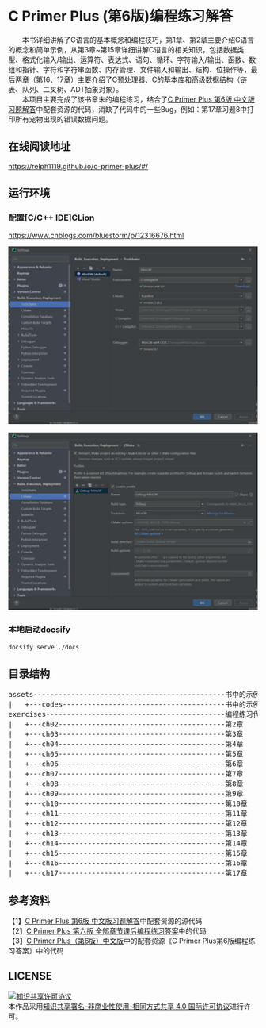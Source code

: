 # C Primer Plus (第6版)编程练习解答

&emsp;&emsp;本书详细讲解了C语言的基本概念和编程技巧，第1章、第2章主要介绍C语言的概念和简单示例，从第3章~第15章详细讲解C语言的相关知识，包括数据类型、格式化输入/输出、运算符、表达式、语句、循环、字符输入/输出、函数、数组和指针、字符和字符串函数、内存管理、文件输入和输出、结构、位操作等，最后两章（第16、17章）主要介绍了C预处理器、C的基本库和高级数据结构（链表、队列、二叉树、ADT抽象对象）。  
&emsp;&emsp;本项目主要完成了该书章末的编程练习，结合了[C Primer Plus 第6版 中文版习题解答](https://www.epubit.com/bookDetails?id=UBb600b59872ba)中配套资源的代码，消缺了代码中的一些Bug，例如：第17章习题8中打印所有宠物出现的错误数据问题。

## 在线阅读地址
https://relph1119.github.io/c-primer-plus/#/

## 运行环境
### 配置\[C/C++ IDE\]CLion
https://www.cnblogs.com/bluestorm/p/12316676.html

![Toolchains配置](resources/Toolchains_config.png)

![CMake配置](resources/CMake_config.png)

### 本地启动docsify
```shell
docsify serve ./docs
```

## 目录结构
<pre>
assets----------------------------------------------书中的示例代码
|   +---codes---------------------------------------书中的示例代码
exercises-------------------------------------------编程练习代码
|   +---ch02----------------------------------------第2章
|   +---ch03----------------------------------------第3章
|   +---ch04----------------------------------------第4章
|   +---ch05----------------------------------------第5章
|   +---ch06----------------------------------------第6章
|   +---ch07----------------------------------------第7章
|   +---ch08----------------------------------------第8章
|   +---ch09----------------------------------------第9章
|   +---ch10----------------------------------------第10章
|   +---ch11----------------------------------------第11章
|   +---ch12----------------------------------------第12章
|   +---ch13----------------------------------------第13章
|   +---ch14----------------------------------------第14章
|   +---ch15----------------------------------------第15章
|   +---ch16----------------------------------------第16章
|   +---ch17----------------------------------------第17章
</pre>

## 参考资料
【1】[C Primer Plus 第6版 中文版习题解答](https://www.epubit.com/bookDetails?id=UBb600b59872ba)中配套资源的源代码  
【2】[C Primer Plus 第六版 全部章节课后编程练习答案](https://www.shangmayuan.com/a/0d6db6fb3bb7427baec2ed2b.html)中的代码  
【3】[C Primer Plus（第6版）中文版](https://www.epubit.com/bookDetails?id=N24770)中的配套资源《C Primer Plus第6版编程练习答案》中的代码

## LICENSE
<a rel="license" href="http://creativecommons.org/licenses/by-nc-sa/4.0/"><img alt="知识共享许可协议" style="border-width:0" src="https://img.shields.io/badge/license-CC%20BY--NC--SA%204.0-lightgrey" /></a><br />本作品采用<a rel="license" href="http://creativecommons.org/licenses/by-nc-sa/4.0/">知识共享署名-非商业性使用-相同方式共享 4.0 国际许可协议</a>进行许可。